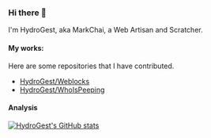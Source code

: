 ### Hi there 👋

I'm HydroGest, aka MarkChai, a Web Artisan and Scratcher.

#### My works:
Here are some repositories that I have contributed.

- [HydroGest/Weblocks](HydroGest/Weblocks)
- [HydroGest/WhoIsPeeping](HydroGest/WhoIsPeeping)

#### Analysis

[![HydroGest's GitHub stats](https://github-readme-stats.vercel.app/api?username=HydroGest)]()
